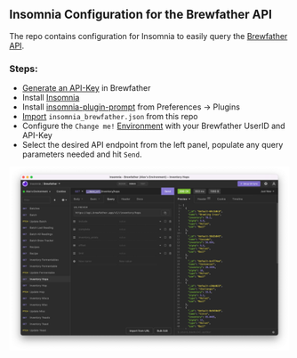 ## Insomnia Configuration for the Brewfather API

The repo contains configuration for Insomnia to easily query the [Brewfather API](https://docs.brewfather.app/api).

### Steps:

* [Generate an API-Key](https://docs.brewfather.app/api#generate-api-key) in Brewfather 
* Install [Insomnia](https://insomnia.rest/download)
* Install [insomnia-plugin-prompt](https://www.npmjs.com/package/insomnia-plugin-prompt) from Preferences -> Plugins
* [Import](https://docs.insomnia.rest/insomnia/import-export-data#import-data) `insomnia_brewfather.json` from this repo
* Configure the `Change me!` [Environment](https://docs.insomnia.rest/insomnia/environment-variables/#environment-basics) with your Brewfather UserID and API-Key
* Select the desired API endpoint from the left panel, populate any query parameters  needed and hit `Send`.

![image info](./screenshot.png)